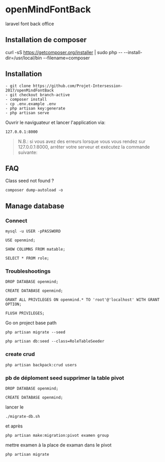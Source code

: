 # openMindFontBack
laravel font back office

## Installation de composer

curl -sS https://getcomposer.org/installer | sudo php -- --install-dir=/usr/local/bin --filename=composer

## Installation

```
- git clone https://github.com/Projet-Intersession-2017/openMindFontBack
- git checkout branch-active
- composer install
- cp .env.example .env 
- php artisan key:generate
- php artisan serve
```

Ouvrir le naviguateur et lancer l'application via:

```
127.0.0.1:8000 
```
> N.B.:
>	si vous avez des erreurs lorsque vous vous rendez sur 127.0.0.1:8000, arrêter votre serveur et exécutez la commande suivante:


## FAQ

Class seed not found ?

```
composer dump-autoload -o 
```

## Manage database

### Connect
```
mysql -u USER -pPASSWORD

USE openmind;

SHOW COLUMNS FROM matable;

SELECT * FROM role;
```

### Troubleshootings

```
DROP DATABASE openmind;

CREATE DATABASE openmind;

GRANT ALL PRIVILEGES ON openmind.* TO 'root'@'localhost' WITH GRANT OPTION;

FLUSH PRIVILEGES;

```

Go on project base path

```
php artisan migrate --seed

php artisan db:seed --class=RoleTableSeeder

```

### create crud 


```
php artisan backpack:crud users
```

### pb de déploment seed supprimer la table pivot 

```
DROP DATABASE openmind;

CREATE DATABASE openmind;

```

lancer le 

```
./migrate-db.sh

```

et après 

```
php artisan make:migration:pivot examen group
```
mettre examen à la place de examan dans le pivot

```
php artisan migrate

```
